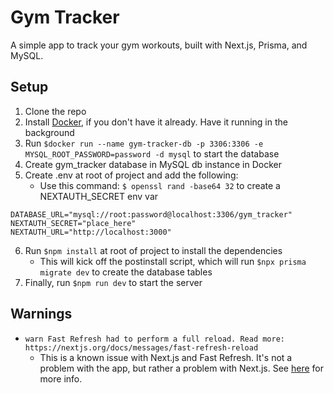 # Gym Tracker

A simple app to track your gym workouts, built with Next.js, Prisma, and MySQL.

## Setup

1. Clone the repo
2. Install [Docker](https://docker.com), if you don't have it already. Have it running in the background
3. Run `$docker run --name gym-tracker-db -p 3306:3306 -e MYSQL_ROOT_PASSWORD=password -d mysql` to start the database
4. Create gym_tracker database in MySQL db instance in Docker
5. Create .env at root of project and add the following:
   - Use this command: ```$ openssl rand -base64 32``` to create a NEXTAUTH_SECRET env var
```
DATABASE_URL="mysql://root:password@localhost:3306/gym_tracker"
NEXTAUTH_SECRET="place_here"
NEXTAUTH_URL="http://localhost:3000"
```

6. Run `$npm install` at root of project to install the dependencies
    - This will kick off the postinstall script, which will run `$npx prisma migrate dev` to create the database tables
7. Finally, run `$npm run dev` to start the server

## Warnings

- ```warn Fast Refresh had to perform a full reload. Read more: https://nextjs.org/docs/messages/fast-refresh-reload```
    - This is a known issue with Next.js and Fast Refresh. It's not a problem with the app, but rather a problem with Next.js. See [here](
        https://github.com/vercel/next.js/issues/40184#issuecomment-1328881068) for more info.